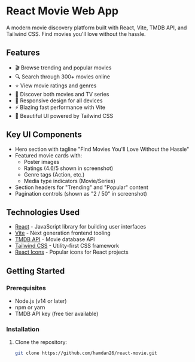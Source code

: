 # React Movie Web App


A modern movie discovery platform built with React, Vite, TMDB API, and Tailwind CSS. Find movies you'll love without the hassle.

## Features

- 🎬 Browse trending and popular movies
- 🔍 Search through 300+ movies online
- ⭐ View movie ratings and genres
- 🎥 Discover both movies and TV series
- 📱 Responsive design for all devices
- ⚡ Blazing fast performance with Vite
- 🎨 Beautiful UI powered by Tailwind CSS

## Key UI Components

- Hero section with tagline "Find Movies You'll Love Without the Hassle"
- Featured movie cards with:
  - Poster images
  - Ratings (4.6/5 shown in screenshot)
  - Genre tags (Action, etc.)
  - Media type indicators (Movie/Series)
- Section headers for "Trending" and "Popular" content
- Pagination controls (shown as "2 / 50" in screenshot)

## Technologies Used

- [React](https://reactjs.org/) - JavaScript library for building user interfaces
- [Vite](https://vitejs.dev/) - Next generation frontend tooling
- [TMDB API](https://www.themoviedb.org/documentation/api) - Movie database API
- [Tailwind CSS](https://tailwindcss.com/) - Utility-first CSS framework
- [React Icons](https://react-icons.github.io/react-icons/) - Popular icons for React projects

## Getting Started

### Prerequisites

- Node.js (v14 or later)
- npm or yarn
- TMDB API key (free tier available)

### Installation

1. Clone the repository:
   ```bash
   git clone https://github.com/hamdan26/react-movie.git
